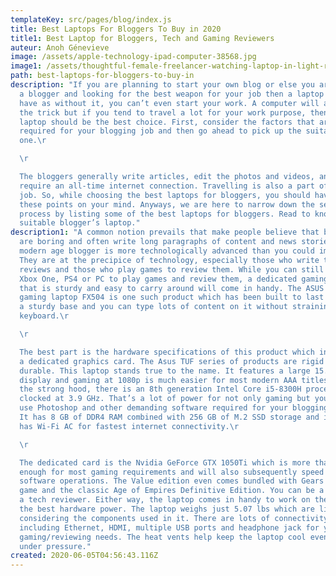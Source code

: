 ```yaml
---
templateKey: src/pages/blog/index.js
title: Best Laptops For Bloggers To Buy in 2020
title1: Best Laptop for Bloggers, Tech and Gaming Reviewers
auteur: Anoh Génevieve
image: /assets/apple-technology-ipad-computer-38568.jpg
image1: /assets/thoughtful-female-freelancer-watching-laptop-in-light-room-4050437.jpg
path: best-laptops-for-bloggers-to-buy-in
description: "If you are planning to start your own blog or else you are already
  a blogger and looking for the best weapon for your job then a laptop is must
  have as without it, you can’t even start your work. A computer will always do
  the trick but if you tend to travel a lot for your work purpose, then the
  laptop should be the best choice. First, consider the factors that are
  required for your blogging job and then go ahead to pick up the suitable
  one.\r

  \r

  The bloggers generally write articles, edit the photos and videos, and
  require an all-time internet connection. Travelling is also a part of their
  job. So, while choosing the best laptops for bloggers, you should have all
  these points on your mind. Anyways, we are here to narrow down the searching
  process by listing some of the best laptops for bloggers. Read to know the
  suitable blogger’s laptop."
description1: "A common notion prevails that make people believe that bloggers
  are boring and often write long paragraphs of content and news stories. The
  modern age blogger is more technologically advanced than you could imagine.
  They are at the precipice of technology, especially those who write tech news,
  reviews and those who play games to review them. While you can still use an
  Xbox One, PS4 or PC to play games and review them, a dedicated gaming laptop
  that is sturdy and easy to carry around will come in handy. The ASUS TUF
  gaming laptop FX504 is one such product which has been built to last long with
  a sturdy base and you can type lots of content on it without straining the
  keyboard.\r

  \r

  The best part is the hardware specifications of this product which includes
  a dedicated graphics card. The Asus TUF series of products are rigid and
  durable. This laptop stands true to the name. It features a large 15.6-inch HD
  display and gaming at 1080p is much easier for most modern AAA titles. Under
  the strong hood, there is an 8th generation Intel Core i5-8300H processor
  clocked at 3.9 GHz. That’s a lot of power for not only gaming but you can also
  use Photoshop and other demanding software required for your blogging purpose.
  It has 8 GB of DDR4 RAM combined with 256 GB of M.2 SSD storage and it even
  has Wi-Fi AC for fastest internet connectivity.\r

  \r

  The dedicated card is the Nvidia GeForce GTX 1050Ti which is more than
  enough for most gaming requirements and will also subsequently speed up most
  software operations. The Value edition even comes bundled with Gears of War 4
  game and the classic Age of Empires Definitive Edition. You can be a gamer or
  a tech reviewer. Either way, the laptop comes in handy to work on the go with
  the best hardware power. The laptop weighs just 5.07 lbs which are lightweight
  considering the components used in it. There are lots of connectivity ports
  including Ethernet, HDMI, multiple USB ports and headphone jack for your
  gaming/reviewing needs. The heat vents help keep the laptop cool even when
  under pressure."
created: 2020-06-05T04:56:43.116Z
---
```

